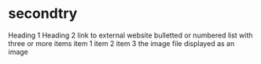 # secondtry
Heading 1
Heading 2
link to external website
bulletted or numbered list with three or more items
  item 1
  item 2
  item 3
the image file displayed as an image
